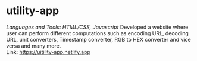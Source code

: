 ﻿# utility-app
*Languages and Tools: HTML/CSS, Javascript*
Developed a website where user can perform different computations such as encoding URL, decoding URL, unit converters,
Timestamp converter, RGB to HEX converter and vice versa and many more.
<br/>Link: https://uitility-app.netlify.app
